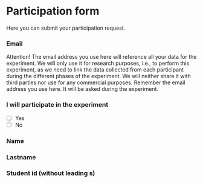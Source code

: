 # Participation form

Here you can submit your participation request.

### Email

Attention! The email address you use here will reference all your data for the
experiment. We will only use it for research purposes, i.e., to perform this
experiment, as we need to link the data collected from each participant during
the different phases of the experiment. We will neither share it with third
parties nor use for any commercial purposes.
Remember the email address you use here. It will be asked during the
experiment.

### I will participate in the experiment

- [ ] Yes
- [ ] No

### Name

### Lastname

### Student id (without leading s)
